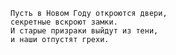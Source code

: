     Пусть в Новом Году откроются двери,
    секретные вскроют замки.
    И старые призраки выйдут из тени,
    и наши отпустят грехи.